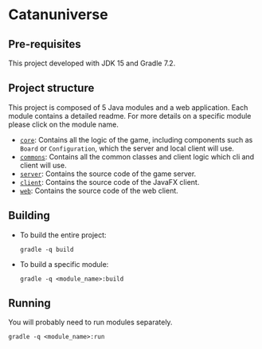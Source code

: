 # Catanuniverse

## Pre-requisites

This project developed with JDK 15 and Gradle 7.2.

## Project structure

This project is composed of 5 Java modules and a web application. Each module contains a detailed readme. For more details on a specific module please click on the module name.

- [`core`](./core): Contains all the logic of the game, including components such as `Board` or `Configuration`, which the server and local client will use.
- [`commons`](./commons): Contains all the common classes and client logic which cli and client will use.
- [`server`](./server): Contains the source code of the game server.
- [`client`](./client): Contains the source code of the JavaFX client.
- [`web`](./web): Contains the source code of the web client.


## Building

- To build the entire project:
	```shell
	gradle -q build
	```
- To build a specific module:
	```shell
	gradle -q <module_name>:build
	```

## Running

You will probably need to run modules separately.
```shell
gradle -q <module_name>:run
```
